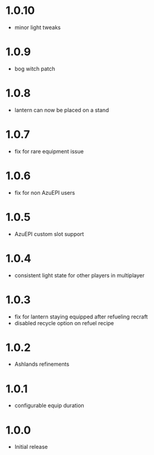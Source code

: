 # 1.0.10
* minor light tweaks

# 1.0.9
* bog witch patch

# 1.0.8
* lantern can now be placed on a stand

# 1.0.7
* fix for rare equipment issue

# 1.0.6
* fix for non AzuEPI users

# 1.0.5
* AzuEPI custom slot support

# 1.0.4
* consistent light state for other players in multiplayer

# 1.0.3
* fix for lantern staying equipped after refueling recraft
* disabled recycle option on refuel recipe

# 1.0.2
* Ashlands refinements

# 1.0.1
* configurable equip duration

# 1.0.0
* Initial release